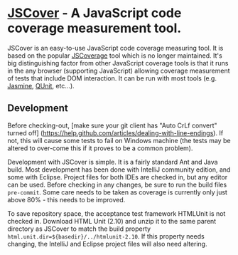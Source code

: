 [JSCover](http://tntim96.github.com/JSCover) - A JavaScript code coverage measurement tool.
================================

JSCover is an easy-to-use JavaScript code coverage measuring tool. It is based on the popular
[JSCoverage](http://siliconforks.com/jscoverage/)
tool which is no longer maintained. It's big distinguishing factor from other JavaScript coverage tools is that it runs
in the any browser (supporting JavaScript) allowing coverage measurement of tests that include DOM interaction.
It can be run with most tools (e.g.
[Jasmine](http://pivotal.github.com/jasmine/),
[QUnit](http://qunitjs.com/), etc...).

Development
-----------

Before checking-out,
[make sure your git client has "Auto CrLf convert" turned off]
(https://help.github.com/articles/dealing-with-line-endings).
If not, this will cause some tests to fail on Windows machine (the tests may be altered to over-come this if it
proves to be a common problem).

Development with JSCover is simple. It is a fairly standard Ant and Java build.
Most development has been done with IntelliJ community edition, and some with Eclipse.
Project files for both IDEs are checked in, but any editor can be used.
Before checking in any changes, be sure to run the build files `pre-commit`.
Some care needs to be taken as coverage is currently only just above 80%  - this needs to be improved.

To save repository space, the acceptance test framework HTMLUnit is not checked in.
Download HTML Unit (2.10) and unzip it to the same parent directory as JSCover to match
the build property `html.unit.dir=${basedir}/../htmlunit-2.10`.
If this property needs changing, the IntelliJ and Eclipse project files will also need altering.

